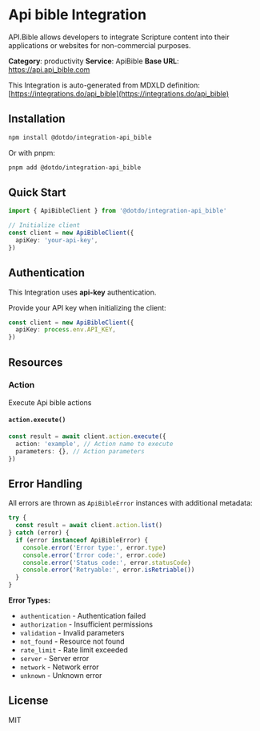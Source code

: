 # Api bible Integration

API.Bible allows developers to integrate Scripture content into their applications or websites for non-commercial purposes.

**Category**: productivity
**Service**: ApiBible
**Base URL**: https://api.api_bible.com

This Integration is auto-generated from MDXLD definition: [https://integrations.do/api_bible](https://integrations.do/api_bible)

## Installation

```bash
npm install @dotdo/integration-api_bible
```

Or with pnpm:

```bash
pnpm add @dotdo/integration-api_bible
```

## Quick Start

```typescript
import { ApiBibleClient } from '@dotdo/integration-api_bible'

// Initialize client
const client = new ApiBibleClient({
  apiKey: 'your-api-key',
})
```

## Authentication

This Integration uses **api-key** authentication.

Provide your API key when initializing the client:

```typescript
const client = new ApiBibleClient({
  apiKey: process.env.API_KEY,
})
```

## Resources

### Action

Execute Api bible actions

#### `action.execute()`

```typescript
const result = await client.action.execute({
  action: 'example', // Action name to execute
  parameters: {}, // Action parameters
})
```

## Error Handling

All errors are thrown as `ApiBibleError` instances with additional metadata:

```typescript
try {
  const result = await client.action.list()
} catch (error) {
  if (error instanceof ApiBibleError) {
    console.error('Error type:', error.type)
    console.error('Error code:', error.code)
    console.error('Status code:', error.statusCode)
    console.error('Retryable:', error.isRetriable())
  }
}
```

**Error Types:**

- `authentication` - Authentication failed
- `authorization` - Insufficient permissions
- `validation` - Invalid parameters
- `not_found` - Resource not found
- `rate_limit` - Rate limit exceeded
- `server` - Server error
- `network` - Network error
- `unknown` - Unknown error

## License

MIT
